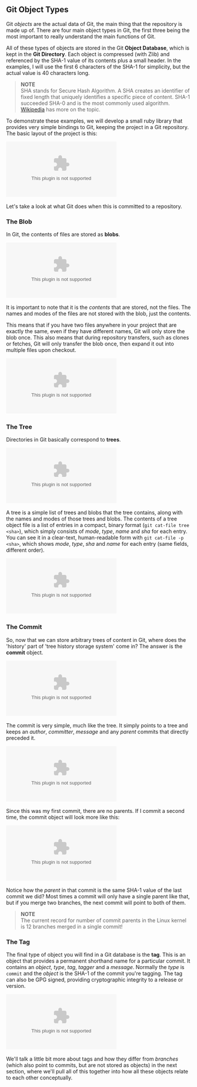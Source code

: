 <!--
SPDX-FileCopyrightText: 2008 Geoffrey Grosenbach <boss@topfunky.com>
SPDX-FileCopyrightText: 2008 Scott Chacon <schacon@gmail.com>
SPDX-FileCopyrightText: 2023 Robin Vobruba <hoijui.quaero@gmail.com>

SPDX-License-Identifier: CC-BY-SA-3.0
-->

## Git Object Types

Git *objects* are the actual data of Git,
the main thing that the repository is made up of.
There are four main object types in Git,
the first three being the most important
to really understand the main functions of Git.

All of these types of objects are stored in the Git **Object Database**,
which is kept in the **Git Directory**.
Each object is compressed (with Zlib)
and referenced by the SHA-1 value of its contents plus a small header.
In the examples,
I will use the first 6 characters of the SHA-1 for simplicity,
but the actual value is 40 characters long.

> **NOTE** \
SHA stands for Secure Hash Algorithm.
A SHA creates an identifier of fixed length
that uniquely identifies a specific piece of content.
SHA-1 succeeded SHA-0 and is the most commonly used algorithm.
[Wikipedia](https://en.wikipedia.org/wiki/SHA1) has more on the topic.

To demonstrate these examples,
we will develop a small ruby library
that provides very simple bindings to Git,
keeping the project in a Git repository.
The basic layout of the project is this:

![Sample project with files and directories](../artwork/vector/Layout.eps)

Let's take a look at what Git does when this is committed to a repository.

### The Blob

In Git,
the contents of files are stored as **blobs**.

![Files are stored as blobs](../artwork/vector/Blobs.eps)

It is important to note that it is the *contents* that are stored,
not the files.
The names and modes of the files are not stored with the blob,
just the contents.

This means that if you have two files anywhere in your project
that are exactly the same,
even if they have different names,
Git will only store the blob once.
This also means that during repository transfers,
such as clones or fetches,
Git will only transfer the blob once,
then expand it out into multiple files upon checkout.

![The contents of a blob,
uncompressed](../artwork/vector/Blob_Expand.eps)

### The Tree

Directories in Git basically correspond to **trees**.

![Trees are pointers to blobs and other trees](../artwork/vector/Trees.eps)

A tree is a simple list of trees and blobs that the tree contains,
along with the names and modes of those trees and blobs.
The contents of a tree object file is a list of entries in a compact,
binary format (`git cat-file tree <sha>`),
which simply consists of *mode*,
*type*,
*name* and *sha* for each entry.
You can see it in a clear-text,
human-readable form with `git cat-file -p <sha>`,
which shows *mode*,
*type*,
*sha* and *name* for each entry (same fields,
different order).

![An uncompressed tree](../artwork/vector/Tree_Expand.eps)

### The Commit

So,
now that we can store arbitrary trees of content in Git,
where does the 'history' part of 'tree history storage system' come in?
The answer is the **commit** object.

![A commit references a tree](../artwork/vector/Commit.eps)

The commit is very simple,
much like the tree.
It simply points to a tree and keeps an *author*,
*committer*,
*message* and any *parent* commits that directly preceded it.

![Uncompressed initial commit](../artwork/vector/Commit_Expand.eps)

Since this was my first commit,
there are no parents.
If I commit a second time,
the commit object will look more like this:

![A commit with a parent](../artwork/vector/Commit_Expand2.eps)

Notice how the *parent* in that commit
is the same SHA-1 value of the last commit we did?
Most times a commit will only have a single parent like that,
but if you merge two branches,
the next commit will point to both of them.

> **NOTE** \
The current record for number of commit parents in the Linux kernel
is 12 branches merged in a single commit!

### The Tag

The final type of object you will find in a Git database is the **tag**.
This is an object that provides a permanent shorthand name
for a particular commit.
It contains an *object*,
*type*,
*tag*,
*tagger* and a *message*.
Normally the *type* is `commit`
and the *object* is the SHA-1 of the commit you're tagging.
The tag can also be GPG signed,
providing cryptographic integrity to a release or version.

![Uncompressed tag](../artwork/vector/Tag_Expand.eps)

We'll talk a little bit more about tags
and how they differ from *branches* (which also point to commits,
but are not stored as objects) in the next section,
where we'll pull all of this together
into how all these objects relate to each other conceptually.
